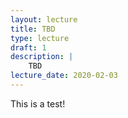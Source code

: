 ```yaml
---
layout: lecture
title: TBD
type: lecture
draft: 1
description: |
    TBD
lecture_date: 2020-02-03
---
```


This is a test!